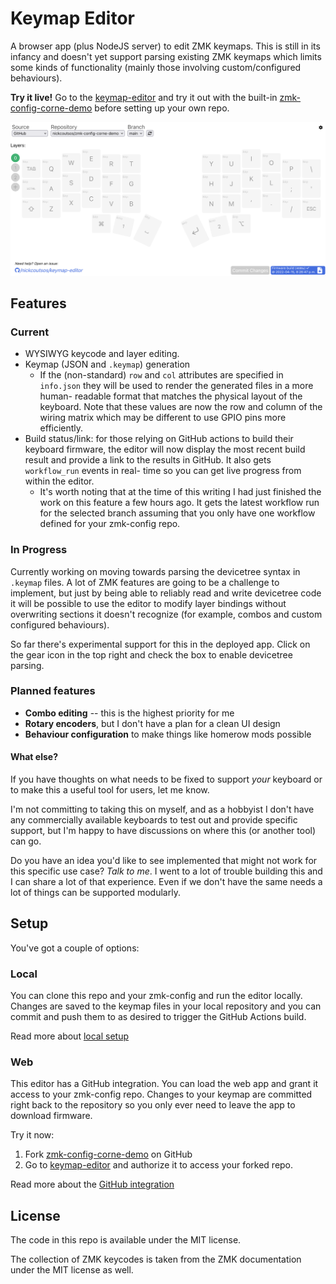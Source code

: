 # Keymap Editor

A browser app (plus NodeJS server) to edit ZMK keymaps. This is still in its
infancy and doesn't yet support parsing existing ZMK keymaps which limits some
kinds of functionality (mainly those involving custom/configured behaviours).

**Try it live!** Go to the [keymap-editor] and try it out with the built-in
[zmk-config-corne-demo] before setting up your own repo.

![Screenshot](editor-screenshot.png)

## Features

### Current

* WYSIWYG keycode and layer editing.
* Keymap (JSON and `.keymap`) generation
  * If the (non-standard) `row` and `col` attributes are specified in
    `info.json` they will be used to render the generated files in a more human-
    readable format that matches the physical layout of the keyboard. Note that
    these values are now the row and column of the wiring matrix which may be
    different to use GPIO pins more efficiently.
* Build status/link: for those relying on GitHub actions to build their keyboard
  firmware, the editor will now display the most recent build result and provide
  a link to the results in GitHub. It also gets `workflow_run` events in real-
  time so you can get live progress from within the editor.
    * It's worth noting that at the time of this writing I had just finished the
      work on this feature a few hours ago. It gets the latest workflow run for
      the selected branch assuming that you only have one workflow defined for
      your zmk-config repo.

### In Progress

Currently working on moving towards parsing the devicetree syntax in `.keymap`
files. A lot of ZMK features are going to be a challenge to implement, but just
by being able to reliably read and write devicetree code it will be possible to
use the editor to modify layer bindings without overwriting sections it doesn't
recognize (for example, combos and custom configured behaviours).

So far there's experimental support for this in the deployed app. Click on the
gear icon in the top right and check the box to enable devicetree parsing.

### Planned features

* **Combo editing** -- this is the highest priority for me
* **Rotary encoders**, but I don't have a plan for a clean UI design
* **Behaviour configuration** to make things like homerow mods possible

#### What else?

If you have thoughts on what needs to be fixed to support _your_ keyboard or to
make this a useful tool for users, let me know.

I'm not committing to taking this on myself, and as a hobbyist I don't have any
commercially available keyboards to test out and provide specific support, but
I'm happy to have discussions on where this (or another tool) can go.

Do you have an idea you'd like to see implemented that might not work for this
specific use case? _Talk to me_. I went to a lot of trouble building this and I
can share a lot of that experience. Even if we don't have the same needs a lot
of things can be supported modularly.


## Setup

You've got a couple of options:

### Local

You can clone this repo and your zmk-config and run the editor locally. Changes
are saved to the keymap files in your local repository and you can commit and
push them to as desired to trigger the GitHub Actions build.

Read more about [local setup](running-locally.md)

### Web

This editor has a GitHub integration. You can load the web app and grant it
access to your zmk-config repo. Changes to your keymap are committed right back
to the repository so you only ever need to leave the app to download firmware.

Try it now:

1. Fork [zmk-config-corne-demo] on GitHub
2. Go to [keymap-editor] and authorize it to access your forked repo.

Read more about the [GitHub integration](api/services/github/README.md)


## License

The code in this repo is available under the MIT license.

The collection of ZMK keycodes is taken from the ZMK documentation under the MIT
license as well.

[keymap-editor]: https://nickcoutsos.github.io/keymap-editor/
[zmk-config-corne-demo]: https://github.com/nickcoutsos/zmk-config-corne-demo
